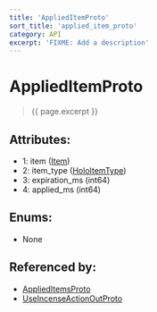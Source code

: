 ```yaml
---
title: 'AppliedItemProto'
sort_title: 'applied_item_proto'
category: API
excerpt: 'FIXME: Add a description'
---
```


[comment]: <> (THIS PART IS GENERATED - AKA DON'T EDIT THIS PART MANUALLY)

# AppliedItemProto

> {{ page.excerpt }}

## Attributes:

- 1: item ([Item](../../enums/Item/))
- 2: item_type ([HoloItemType](../../enums/HoloItemType/))
- 3: expiration_ms (int64)
- 4: applied_ms (int64)

## Enums:

- None

## Referenced by:

- [AppliedItemsProto](../AppliedItemsProto/)
- [UseIncenseActionOutProto](../UseIncenseActionOutProto/)

[comment]: <> (YOU CAN EDIT AFTER THIS)
